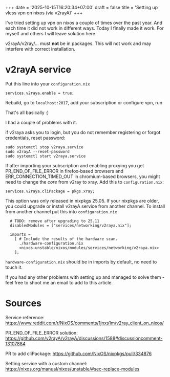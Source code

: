 +++
date = '2025-10-15T16:20:34+07:00'
draft = false
title = 'Setting up vless vpn on nixos (via v2rayA)'
+++

I've tried setting up vpn on nixos a couple of times over the past year. And each time it did not work in different ways. Today I finally made it work. For myself and others I will leave solution here. 

v2rayA/v2ray/... must **not** be in packages. This will not work and may interfere with correct installation.
# v2rayA service
Put this line into your `configuration.nix`
```
services.v2raya.enable = true;
```
Rebuild, go to `localhost:2017`, add your subscription or configure vpn, run

That's all basically :)

I had a couple of problems with it.

if v2raya asks you to login, but you do not remember registering or forgot credentials, reset password:
```
sudo systemctl stop v2raya.service
sudo v2rayA --reset-password
sudo systemctl start v2raya.service
```
If after importing your subscription and enabling proxying you get PR_END_OF_FILE_ERROR in firefox-based browsers and ERR_CONNECTION_TIMED_OUT in chromium-based browsers, you might need to change the *core* from v2ray to xray.
Add this to `configuration.nix`:
```
services.v2raya.cliPackage = pkgs.xray;
```
This option was only released in nixpkgs 25.05. 
If your nixpkgs are older, you could upgrade or install v2rayA service from another channel.
To install from another channel put this into `configuration.nix`
```
  # TODO: remove after upgrading to 25.11
  disabledModules = ["services/networking/v2raya.nix"];

  imports =
    [ # Include the results of the hardware scan.
      ./hardware-configuration.nix
      <nixos-unstable/nixos/modules/services/networking/v2raya.nix>
    ];
```
`hardware-configuration.nix` should be in imports by default, no need to touch it.

If you had any other problems with setting up and managed to solve them - feel free to shoot me an email to add to this article. 

# Sources
Service reference: https://www.reddit.com/r/NixOS/comments/1jnxs1m/v2ray_client_on_nixos/

PR_END_OF_FILE_ERROR solution: https://github.com/v2rayA/v2rayA/discussions/1588#discussioncomment-13107884

PR to add cliPackage: https://github.com/NixOS/nixpkgs/pull/334876

Setting service with a custom channel: https://nixos.org/manual/nixos/unstable/#sec-replace-modules

